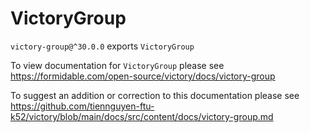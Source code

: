 # VictoryGroup

`victory-group@^30.0.0` exports `VictoryGroup`

To view documentation for `VictoryGroup` please see https://formidable.com/open-source/victory/docs/victory-group

To suggest an addition or correction to this documentation please see https://github.com/tiennguyen-ftu-k52/victory/blob/main/docs/src/content/docs/victory-group.md